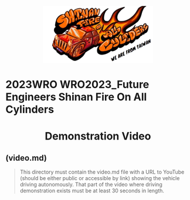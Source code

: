 <div align="center"><img src="../other/img/logo.png" width="300" alt=" logo"></div>

2023WRO WRO2023_Future Engineers Shinan Fire On All Cylinders  
=====
# <div align="center">Demonstration Video  </div> 

## (video.md)  
  

> This directory must contain the video.md file with a URL to YouTube (should be either public or accessible by link) showing the vehicle driving autonomously. That part of the video where driving demonstration exists must be at least 30 seconds in length.
